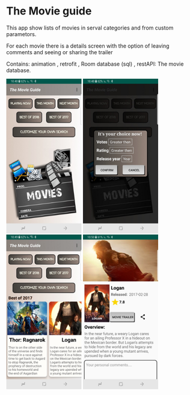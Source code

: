 <h1>The Movie guide</h1>
<p>This app show lists of movies in serval categories and from custom parametors.</p>

<p> For each movie there is a details screen with the option of leaving comments and seeing or sharing the trailer </p>

<p>Contains: animation , retrofit , Room database (sql) , restAPI: The movie database.</p>

<p float="left">
        <img src="/screen1.jpg" width="200" style="margin-left: 10" />
        <img src="/screen2.jpg" width="200" style="margin-left: 10"/> 
        <img src="/screen3.jpg" width="200"style="margin-left: 10" />
        <img src="/screen4.jpg" width="200"style="margin-left: 10" />
      </p>
